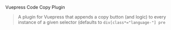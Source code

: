Vuepress Code Copy Plugin

> A plugin for Vuepress that appends a copy button (and logic) to every instance of a given selector (defaults to `div[class*="language-"] pre`
